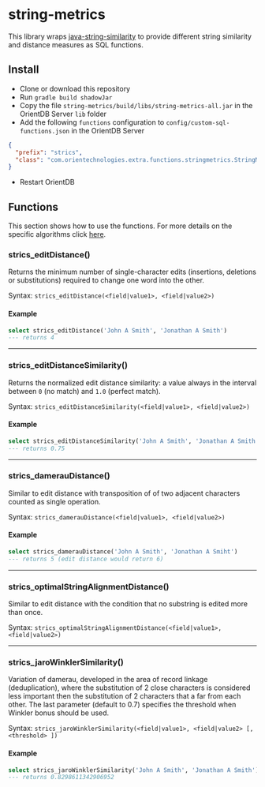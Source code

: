 # string-metrics
This library wraps [java-string-similarity](https://github.com/tdebatty/java-string-similarity)
to provide different string similarity and distance measures as SQL functions.

## Install
* Clone or download this repository
* Run `gradle build shadowJar`
* Copy the file `string-metrics/build/libs/string-metrics-all.jar` in the OrientDB Server `lib` folder
* Add the following `functions` configuration to `config/custom-sql-functions.json` in the OrientDB Server

```json
{
  "prefix": "strics",
  "class": "com.orientechnologies.extra.functions.stringmetrics.StringMetrics"
}
```

* Restart OrientDB

## Functions

This section shows how to use the functions. For more details on the specific algorithms click
[here](https://github.com/tdebatty/java-string-similarity#overview).

### strics_editDistance()

Returns the minimum number of single-character edits (insertions, deletions or substitutions) required to change
one word into the other.

Syntax: ```strics_editDistance(<field|value1>, <field|value2>)```

#### Example

```sql
select strics_editDistance('John A Smith', 'Jonathan A Smith')
--- returns 4
```
---

### strics_editDistanceSimilarity()

Returns the normalized edit distance similarity: a value always in the interval between `0` (no match) and `1.0`
(perfect match).

Syntax: ```strics_editDistanceSimilarity(<field|value1>, <field|value2>)```

#### Example

```sql
select strics_editDistanceSimilarity('John A Smith', 'Jonathan A Smith')
--- returns 0.75
```
---

### strics_damerauDistance()

Similar to edit distance with transposition of of two adjacent characters counted as single operation.

Syntax: ```strics_damerauDistance(<field|value1>, <field|value2>)```

#### Example

```sql
select strics_damerauDistance('John A Smith', 'Jonathan A Smiht')
--- returns 5 (edit distance would return 6)
```
---

### strics_optimalStringAlignmentDistance()

Similar to edit distance with the condition that no substring is edited more than once.

Syntax: ```strics_optimalStringAlignmentDistance(<field|value1>, <field|value2>)```

---

### strics_jaroWinklerSimilarity()

Variation of damerau, developed in the area of record linkage (deduplication), where the substitution of 2 close
characters is considered less important then the substitution of 2 characters that a far from each other. The last
parameter (default to 0.7) specifies the threshold when Winkler bonus should be used. 

Syntax: ```strics_jaroWinklerSimilarity(<field|value1>, <field|value2> [, <threshold> ])```

#### Example

```sql
select strics_jaroWinklerSimilarity('John A Smith', 'Jonathan A Smith')
--- returns 0.8298611342906952
```


